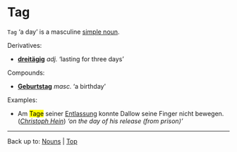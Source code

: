 # Tag

`Tag` ‘a day’ is a masculine [simple noun](../../simpleNouns.md).

Derivatives:
- **[dreitägig](../../../adjectives/d/dr/dreitaegig.md)** *adj.* ‘lasting for three days’

Compounds:
- **[Geburtstag](../../g/ge/Geburtstag.md)** *masc.* ‘a birthday’

Examples:
- Am <mark>Tage</mark> seiner [Entlassung](../../e/en/Entlassung.md) konnte Dallow seine Finger nicht bewegen. (*[Christoph Hein](../../../texts/ChristophHein/DerTangoSpieler.md)*) *‘on the day of his release (from prison)’*

----

Back up to: [Nouns](../../index.md) | [Top](../../../index.md)
